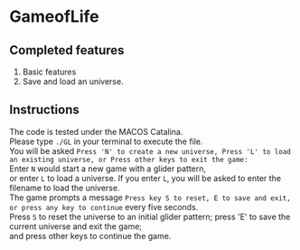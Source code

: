 # GameofLife
## Completed features
1. Basic features
2. Save and load an universe.
## Instructions
The code is tested under the MACOS Catalina. <br />
Please type `./GL` in your terminal to execute the file. <br />
You will be asked `Press 'N' to create a new universe,
Press 'L' to load an existing universe,
or Press other keys to exit the game:` <br />
Enter `N` would start a new game with a glider pattern, <br />
or enter `L` to load a universe. If you enter `L`, you will be asked to enter the filename to load the universe.<br />
The game prompts a message `Press key S to reset, E to save and exit, or press any key to continue` every five seconds.<br />
Press `S` to reset the universe to an initial glider pattern; press 'E' to save the current universe and exit the game; <br />
and press other keys to continue the game.
